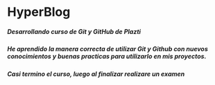 # HyperBlog 

##### Desarrollando curso de Git y GitHub de Plazti

##### He aprendido la manera correcta de utilizar Git y Github con nuevos conocimientos y buenas practicas para utilizarlo en mis proyectos.

##### Casi termino el curso, luego al finalizar realizare un examen